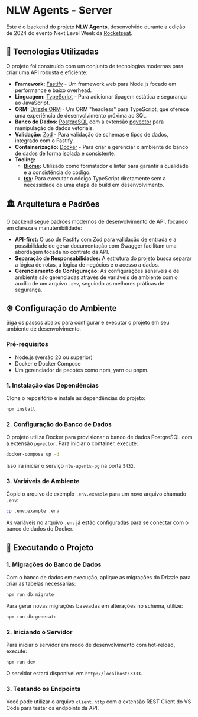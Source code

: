 # NLW Agents - Server

Este é o backend do projeto **NLW Agents**, desenvolvido durante a edição de 2024 do evento Next Level Week da [Rocketseat](https://www.rocketseat.com.br/).

## 🚀 Tecnologias Utilizadas

O projeto foi construído com um conjunto de tecnologias modernas para criar uma API robusta e eficiente:

- **Framework:** [Fastify](https://fastify.dev/) - Um framework web para Node.js focado em performance e baixo overhead.
- **Linguagem:** [TypeScript](https://www.typescriptlang.org/) - Para adicionar tipagem estática e segurança ao JavaScript.
- **ORM:** [Drizzle ORM](https://orm.drizzle.team/) - Um ORM "headless" para TypeScript, que oferece uma experiência de desenvolvimento próxima ao SQL.
- **Banco de Dados:** [PostgreSQL](https://www.postgresql.org/) com a extensão [pgvector](https://github.com/pgvector/pgvector) para manipulação de dados vetoriais.
- **Validação:** [Zod](https://zod.dev/) - Para validação de schemas e tipos de dados, integrado com o Fastify.
- **Containerização:** [Docker](https://www.docker.com/) - Para criar e gerenciar o ambiente do banco de dados de forma isolada e consistente.
- **Tooling:**
  - **[Biome](https://biomejs.dev/):** Utilizado como formatador e linter para garantir a qualidade e a consistência do código.
  - **[tsx](https://github.com/esbuild-kit/tsx):** Para executar o código TypeScript diretamente sem a necessidade de uma etapa de build em desenvolvimento.

## 🏛️ Arquitetura e Padrões

O backend segue padrões modernos de desenvolvimento de API, focando em clareza e manutenibilidade:

- **API-first:** O uso de Fastify com Zod para validação de entrada e a possibilidade de gerar documentação com Swagger facilitam uma abordagem focada no contrato da API.
- **Separação de Responsabilidades:** A estrutura do projeto busca separar a lógica de rotas, a lógica de negócios e o acesso a dados.
- **Gerenciamento de Configuração:** As configurações sensíveis e de ambiente são gerenciadas através de variáveis de ambiente com o auxílio de um arquivo `.env`, seguindo as melhores práticas de segurança.

## ⚙️ Configuração do Ambiente

Siga os passos abaixo para configurar e executar o projeto em seu ambiente de desenvolvimento.

### Pré-requisitos

- Node.js (versão 20 ou superior)
- Docker e Docker Compose
- Um gerenciador de pacotes como npm, yarn ou pnpm.

### 1. Instalação das Dependências

Clone o repositório e instale as dependências do projeto:

```bash
npm install
```

### 2. Configuração do Banco de Dados

O projeto utiliza Docker para provisionar o banco de dados PostgreSQL com a extensão `pgvector`. Para iniciar o container, execute:

```bash
docker-compose up -d
```

Isso irá iniciar o serviço `nlw-agents-pg` na porta `5432`.

### 3. Variáveis de Ambiente

Copie o arquivo de exemplo `.env.example` para um novo arquivo chamado `.env`:

```bash
cp .env.example .env
```

As variáveis no arquivo `.env` já estão configuradas para se conectar com o banco de dados do Docker.

## 🚀 Executando o Projeto

### 1. Migrações do Banco de Dados

Com o banco de dados em execução, aplique as migrações do Drizzle para criar as tabelas necessárias:

```bash
npm run db:migrate
```

Para gerar novas migrações baseadas em alterações no schema, utilize:

```bash
npm run db:generate
```

### 2. Iniciando o Servidor

Para iniciar o servidor em modo de desenvolvimento com hot-reload, execute:

```bash
npm run dev
```

O servidor estará disponível em `http://localhost:3333`.

### 3. Testando os Endpoints

Você pode utilizar o arquivo `client.http` com a extensão REST Client do VS Code para testar os endpoints da API.